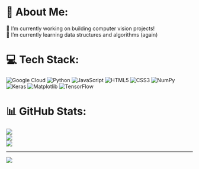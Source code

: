 # 💫 About Me:
🔭 I’m currently working on building computer vision projects!<br>🌱 I’m currently learning data structures and algorithms (again)


# 💻 Tech Stack:
![Google Cloud](https://img.shields.io/badge/GoogleCloud-%234285F4.svg?style=flat-square&logo=google-cloud&logoColor=white) ![Python](https://img.shields.io/badge/python-3670A0?style=flat-square&logo=python&logoColor=ffdd54) ![JavaScript](https://img.shields.io/badge/javascript-%23323330.svg?style=flat-square&logo=javascript&logoColor=%23F7DF1E) ![HTML5](https://img.shields.io/badge/html5-%23E34F26.svg?style=flat-square&logo=html5&logoColor=white) ![CSS3](https://img.shields.io/badge/css3-%231572B6.svg?style=flat-square&logo=css3&logoColor=white) ![NumPy](https://img.shields.io/badge/numpy-%23013243.svg?style=flat-square&logo=numpy&logoColor=white) ![Keras](https://img.shields.io/badge/Keras-%23D00000.svg?style=flat-square&logo=Keras&logoColor=white) ![Matplotlib](https://img.shields.io/badge/Matplotlib-%23ffffff.svg?style=flat-square&logo=Matplotlib&logoColor=black) ![TensorFlow](https://img.shields.io/badge/TensorFlow-%23FF6F00.svg?style=flat-square&logo=TensorFlow&logoColor=white)
# 📊 GitHub Stats:
![](https://github-readme-stats.vercel.app/api?username=gagagaayatri&theme=dark&hide_border=false&include_all_commits=false&count_private=false)<br/>
![](https://github-readme-streak-stats.herokuapp.com/?user=gagagaayatri&theme=dark&hide_border=false)<br/>
![](https://github-readme-stats.vercel.app/api/top-langs/?username=gagagaayatri&theme=dark&hide_border=false&include_all_commits=false&count_private=false&layout=compact)

---
[![](https://visitcount.itsvg.in/api?id=gagagaayatri&icon=0&color=0)](https://visitcount.itsvg.in)

<!-- Proudly created with GPRM ( https://gprm.itsvg.in ) -->
<!--
**gagagaayatri/gagagaayatri** is a ✨ _special_ ✨ repository because its `README.md` (this file) appears on your GitHub profile.

Here are some ideas to get you started:

🔭 I’m currently working on building computer vision projects!
🌱 I’m currently learning data structures and algorithms (again)
- 👯 I’m looking to collaborate on ...
- 🤔 I’m looking for help with ...
- 💬 Ask me about ...
- 📫 How to reach me: ...
- 😄 Pronouns: ...
- ⚡ Fun fact: ...
-->
